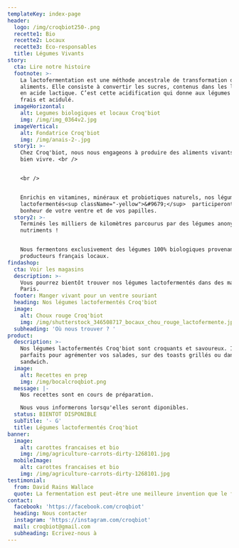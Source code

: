 ```yaml
---
templateKey: index-page
header:
  logo: /img/croqbiot250-.png
  recette1: Bio
  recette2: Locaux
  recette3: Eco-responsables
  title: Légumes Vivants
story:
  cta: Lire notre histoire
  footnote: >-
    La lactofermentation est une méthode ancestrale de transformation des
    aliments. Elle consiste à convertir les sucres, contenus dans les légumes,
    en acide lactique. C’est cette acidification qui donne aux légumes un goût
    frais et acidulé.
  imageHorizontal:
    alt: Legumes biologiques et locaux Croq'biot
    img: /img/img_0364v2.jpg
  imageVertical:
    alt: Fondatrice Croq'biot
    img: /img/anais-2-.jpg
  story1: >-
    Chez Croq'biot, nous nous engageons à produire des aliments vivants pour
    bien vivre. <br />


    <br />


    Enrichis en vitamines, minéraux et probiotiques naturels, nos légumes
    lactofermentés<sup className="-yellow">&#9679;</sup>  participeront au
    bonheur de votre ventre et de vos papilles.
  story2: >-
    Terminés les milliers de kilomètres parcourus par des légumes anonymes sans
    nutriments !


    Nous fermentons exclusivement des légumes 100% biologiques provenant de
    producteurs français locaux.
findashop:
  cta: Voir les magasins
  description: >-
    Vous pourrez bientôt trouver nos légumes lactofermentés dans des magasins à
    Paris.
  footer: Manger vivant pour un ventre souriant
  heading: Nos légumes lactofermentés Croq'biot
  image:
    alt: Choux rouge Croq'biot
    img: /img/shutterstock_346508717_bocaux_chou_rouge_lactofermente.jpg
  subheading: 'Où nous trouver ? '
product:
  description: >-
    Nos légumes lactofermentés Croq'biot sont croquants et savoureux. Ils seront
    parfaits pour agrémenter vos salades, sur des toasts grillés ou dans un
    sandwich.
  image:
    alt: Recettes en prep
    img: /img/bocalcroqbiot.png
  message: |-
    Nos recettes sont en cours de préparation.

    Nous vous informerons lorsqu'elles seront diponibles.
  status: BIENTOT DISPONIBLE
  subTitle: '- G'
  title: Légumes lactofermentés Croq'biot
banner:
  image:
    alt: carottes francaises et bio
    img: /img/agriculture-carrots-dirty-1268101.jpg
  mobileImage:
    alt: carottes francaises et bio
    img: /img/agriculture-carrots-dirty-1268101.jpg
testimonial:
  from: David Rains Wallace
  quote: La fermentation est peut-être une meilleure invention que le feu.
contact:
  facebook: 'https://facebook.com/croqbiot'
  heading: Nous contacter
  instagram: 'https://instagram.com/croqbiot'
  mail: croqbiot@gmail.com
  subheading: Ecrivez-nous à
---
```


